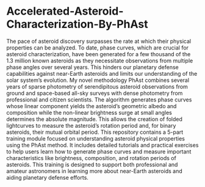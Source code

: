 # **Accelerated-Asteroid-Characterization-By-PhAst**
The pace of asteroid discovery surpasses the rate at which their physical properties can be analyzed. To date, phase curves, which are crucial for asteroid characterization, have been generated for a few thousand of the 1.3 million known asteroids as they necessitate observations from multiple phase angles over several years. This hinders our planetary defense capabilities against near-Earth asteroids and limits our understanding of the solar system’s evolution. My novel methodology PhAst combines several years of sparse photometry of serendipitous asteroid observations from ground and space-based all-sky surveys with dense photometry from professional and citizen scientists. The algorithm generates phase curves whose linear component yields the asteroid’s geometric albedo and composition while the non-linear brightness surge at small angles determines the absolute magnitude. This allows the creation of folded lightcurves to measure the asteroid’s rotation period and, for binary asteroids, their mutual orbital period. 
This repository contains a 5-part training module focused on understanding asteroid physical properties using the PhAst method. It includes detailed tutorials and practical exercises to help users learn how to generate phase curves and measure important characteristics like brightness, composition, and rotation periods of asteroids. This training is designed to support both professional and amateur astronomers in learning more about near-Earth asteroids and aiding planetary defense efforts.

